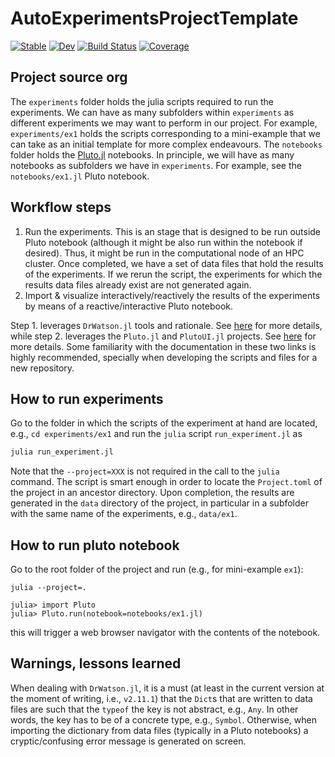 # AutoExperimentsProjectTemplate

[![Stable](https://img.shields.io/badge/docs-stable-blue.svg)](https://BadiaLab.github.io/AutoExperimentsProjectTemplate.jl/stable/)
[![Dev](https://img.shields.io/badge/docs-dev-blue.svg)](https://BadiaLab.github.io/AutoExperimentsProjectTemplate.jl/dev/)
[![Build Status](https://github.com/BadiaLab/AutoExperimentsProjectTemplate.jl/actions/workflows/CI.yml/badge.svg?branch=main)](https://github.com/BadiaLab/AutoExperimentsProjectTemplate.jl/actions/workflows/CI.yml?query=branch%3Amain)
[![Coverage](https://codecov.io/gh/BadiaLab/AutoExperimentsProjectTemplate.jl/branch/main/graph/badge.svg)](https://codecov.io/gh/BadiaLab/AutoExperimentsProjectTemplate.jl)


## Project source org 

The `experiments` folder holds the julia scripts required to run the 
experiments. We can have as many subfolders within `experiments` as different
experiments we may want to perform in our project. For example, `experiments/ex1` holds
the scripts corresponding to a mini-example that we can take as an initial template
for more complex endeavours. The `notebooks` folder holds the 
[Pluto.jl](https://github.com/fonsp/Pluto.jl) notebooks. In principle, we will have as
many notebooks as subfolders we have in `experiments`.  For example, see the `notebooks/ex1.jl` 
Pluto notebook.

## Workflow steps 

1. Run the experiments. This is an stage that is designed to be 
   run outside Pluto notebook (although it might be also run within 
   the notebook if desired). Thus, it might be run in the computational
   node of an HPC cluster. Once completed, we have a set of data files 
   that hold the results of the experiments. 
   If we rerun the script, the experiments for which the results 
   data files already exist are not generated again. 
2. Import & visualize interactively/reactively the results of 
   the experiments by means of a reactive/interactive Pluto notebook.

Step 1. leverages `DrWatson.jl` tools and rationale. See [here](https://juliadynamics.github.io/DrWatson.jl/dev/workflow/) for more details, while step 2. leverages the `Pluto.jl` and `PlutoUI.jl`  projects. See [here](https://github.com/fonsp/Pluto.jl/wiki) for more details. 
Some familiarity with the documentation in these two links is highly recommended, specially 
when developing the scripts and files for a new repository.

## How to run experiments 

Go to the folder in which the scripts of the experiment at hand are located, e.g., 
`cd experiments/ex1` and run the `julia` script `run_experiment.jl` as 

```bash 
julia run_experiment.jl 
```

Note that the `--project=XXX` is not required in the call to the `julia` command. 
The script is smart enough  in order to locate the `Project.toml` of the project in an ancestor directory. Upon completion, the results are generated in the `data` directory 
of the project, in particular in a subfolder with the same name of the experiments, e.g.,
`data/ex1`.

## How to run pluto notebook 

Go to the root folder of the project and run (e.g., for  mini-example `ex1`): 

```
julia --project=.

julia> import Pluto 
julia> Pluto.run(notebook=notebooks/ex1.jl) 
```

this will trigger a web browser navigator with the contents of the notebook.

## Warnings, lessons learned 

When dealing with `DrWatson.jl`, it is a must (at least in the current version at the moment of writing, i.e., `v2.11.1`) that 
the `Dict`s that are written to data files are such that the `typeof` the key is not abstract, e.g., `Any`. In other words, the key has to be of a concrete type, e.g., `Symbol`. Otherwise, when importing the dictionary from data files (typically in a Pluto notebooks) a cryptic/confusing error message is generated on screen. 

